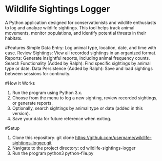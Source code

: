 # Wildlife Sightings Logger
A Python application designed for conservationists and wildlife enthusiasts to log and analyze wildlife sightings. This tool helps track animal movements, monitor populations, and identify potential threats in their habitats.

#Features
Simple Data Entry: Log animal type, location, date, and time with ease.
Review Sightings: View all recorded sightings in an organized format.
Reports: Generate insightful reports, including animal frequency counts.
Search Functionality (Added by Ralph): Find specific sightings by animal type or date.
Data Persistence (Added by Ralph): Save and load sightings between sessions for continuity.

#How It Works
1. Run the program using Python 3.x.
2. Choose from the menu to log a new sighting, review recorded sightings, or generate reports.
3. Optionally, search sightings by animal type or date (added in this version).
4. Save your data for future reference when exiting.

#Setup
1. Clone this repository:
git clone https://github.com/username/wildlife-sightings-logger.git
2. Navigate to the project directory:
cd wildlife-sightings-logger
3. Run the program
python3 python-file.py
